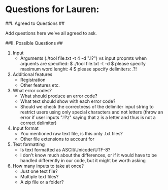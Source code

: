 # **Questions for Lauren:** #

##I. Agreed to Questions ##

Add questions here we've all agreed to ask.

##II. Possible Questions ##
1. Input
	- Arguments (./tool file.txt -t 4 -d ".!?") vs input propmts when arguents are specified:
		$ ./tool file.txt -t -d
		$ please specify maximum word lenght: 4
		$ please specify delimiters: .?!
2. Additional features
	- Registration
	- Other features etc.
3. What error codes?
	- What should produce an error code?
	- What text should show with each error code?
	- Should we check the correctness of the delimiter input string to restrict users using only special characters and not letters (throw an error if user inputs ".!?z" saying that z is a letter and thus is not a correct delimiter)
4. Input format
	- You mentioned raw text file, is this only .txt files?
	- Other file extensions to account for
5. Text formatting
	- Is text formatted as ASCII/Unicode/UTF-8?
	- I don't know much about the differences, or if it would have to be handled differently in our code, but it might be worth asking
6. How many inputs to take at once?
	- Just one text file?
	- Multiple text files?
	- A zip file or a folder?
 
